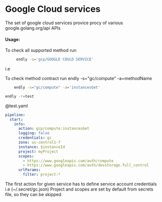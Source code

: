 # Google Cloud services

The set of google cloud services provice procy of various google.golang.org/api APIs 

#### Usage:



To check all supported method run
```bash
     endly -s='gcp/GOOGLE COULD SERVICE'
```

i.e 

To check method contract run endly -s="gc/compute" -a=methodName
```bash
    endly -s="gc/compute" -a='instancesGet'
```

```bash
endly -r=test
```


@test.yaml
```yaml
pipeline:
  start:
    info:
      action: gcp/compute:instancesGet
      logging: false
      credentials: gc
      zone: us-central1-f
      instance: $instanceId
      project: myProject
      scopes:
        - https://www.googleapis.com/auth/compute
        - https://www.googleapis.com/auth/devstorage.full_control
      urlParams:
        filter: project:* 
```

The first action for given service has to define service account credentials i.e (~/.secret/gc.json)
Project and scopes are set by default from secrets file, so they can be skipped
